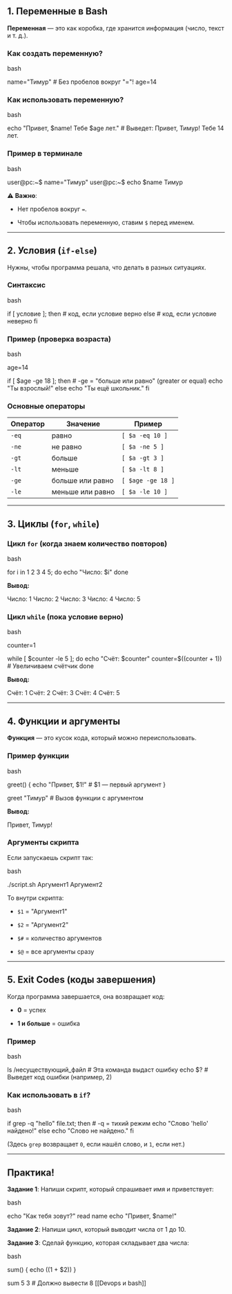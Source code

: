 ## **1. Переменные в Bash**

**Переменная** — это как коробка, где хранится информация (число, текст и т. д.).

### **Как создать переменную?**

bash

name="Тимур"  # Без пробелов вокруг "="!
age=14

### **Как использовать переменную?**

bash

echo "Привет, $name! Тебе $age лет."  # Выведет: Привет, Тимур! Тебе 14 лет.

### **Пример в терминале**

bash

user@pc:~$ name="Тимур"
user@pc:~$ echo $name
Тимур

⚠ **Важно**:

- Нет пробелов вокруг `=`.
    
- Чтобы использовать переменную, ставим `$` перед именем.
    

---

## **2. Условия (`if-else`)**

Нужны, чтобы программа решала, что делать в разных ситуациях.

### **Синтаксис**

bash

if [ условие ]; then
    # код, если условие верно
else
    # код, если условие неверно
fi

### **Пример (проверка возраста)**

bash

age=14

if [ $age -ge 18 ]; then  # -ge = "больше или равно" (greater or equal)
    echo "Ты взрослый!"
else
    echo "Ты ещё школьник."
fi

### **Основные операторы**

|Оператор|Значение|Пример|
|---|---|---|
|`-eq`|равно|`[ $a -eq 10 ]`|
|`-ne`|не равно|`[ $a -ne 5 ]`|
|`-gt`|больше|`[ $a -gt 3 ]`|
|`-lt`|меньше|`[ $a -lt 8 ]`|
|`-ge`|больше или равно|`[ $age -ge 18 ]`|
|`-le`|меньше или равно|`[ $a -le 10 ]`|

---

## **3. Циклы (`for`, `while`)**

### **Цикл `for` (когда знаем количество повторов)**

bash

for i in 1 2 3 4 5; do
    echo "Число: $i"
done

**Вывод:**

Число: 1
Число: 2
Число: 3
Число: 4
Число: 5

### **Цикл `while` (пока условие верно)**

bash

counter=1

while [ $counter -le 5 ]; do
    echo "Счёт: $counter"
    counter=$((counter + 1))  # Увеличиваем счётчик
done

**Вывод:**

Счёт: 1
Счёт: 2
Счёт: 3
Счёт: 4
Счёт: 5

---

## **4. Функции и аргументы**

**Функция** — это кусок кода, который можно переиспользовать.

### **Пример функции**

bash

greet() {
    echo "Привет, $1!"  # $1 — первый аргумент
}

greet "Тимур"  # Вызов функции с аргументом

**Вывод:**

Привет, Тимур!

### **Аргументы скрипта**

Если запускаешь скрипт так:

bash

./script.sh Аргумент1 Аргумент2

То внутри скрипта:

- `$1` = "Аргумент1"
    
- `$2` = "Аргумент2"
    
- `$#` = количество аргументов
    
- `$@` = все аргументы сразу
    

---

## **5. Exit Codes (коды завершения)**

Когда программа завершается, она возвращает код:

- **0** = успех
    
- **1 и больше** = ошибка
    

### **Пример**

bash

ls /несуществующий_файл  # Эта команда выдаст ошибку
echo $?                  # Выведет код ошибки (например, 2)

### **Как использовать в `if`?**

bash

if grep -q "hello" file.txt; then  # -q = тихий режим
    echo "Слово 'hello' найдено!"
else
    echo "Слово не найдено."
fi

(Здесь `grep` возвращает `0`, если нашёл слово, и `1`, если нет.)

---

## **Практика!**

**Задание 1**: Напиши скрипт, который спрашивает имя и приветствует:

bash

echo "Как тебя зовут?"
read name
echo "Привет, $name!"

**Задание 2**: Напиши цикл, который выводит числа от 1 до 10.

**Задание 3**: Сделай функцию, которая складывает два числа:

bash

sum() {
    echo $(($1 + $2))
}

sum 5 3  # Должно вывести 8
[[Devops и bash]]
